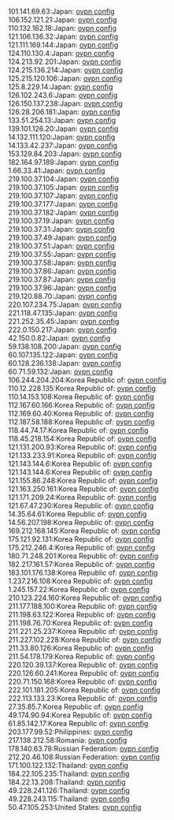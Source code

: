 101.141.69.63:Japan: [ovpn config](vpn/101_141_69_63.ovpn)  
106.152.121.21:Japan: [ovpn config](vpn/106_152_121_21.ovpn)  
110.132.162.18:Japan: [ovpn config](vpn/110_132_162_18.ovpn)  
121.106.136.32:Japan: [ovpn config](vpn/121_106_136_32.ovpn)  
121.111.169.144:Japan: [ovpn config](vpn/121_111_169_144.ovpn)  
124.110.130.4:Japan: [ovpn config](vpn/124_110_130_4.ovpn)  
124.213.92.201:Japan: [ovpn config](vpn/124_213_92_201.ovpn)  
124.215.136.214:Japan: [ovpn config](vpn/124_215_136_214.ovpn)  
125.215.120.106:Japan: [ovpn config](vpn/125_215_120_106.ovpn)  
125.8.229.14:Japan: [ovpn config](vpn/125_8_229_14.ovpn)  
126.102.243.6:Japan: [ovpn config](vpn/126_102_243_6.ovpn)  
126.150.137.238:Japan: [ovpn config](vpn/126_150_137_238.ovpn)  
126.28.206.181:Japan: [ovpn config](vpn/126_28_206_181.ovpn)  
133.51.254.13:Japan: [ovpn config](vpn/133_51_254_13.ovpn)  
139.101.126.20:Japan: [ovpn config](vpn/139_101_126_20.ovpn)  
14.132.111.120:Japan: [ovpn config](vpn/14_132_111_120.ovpn)  
14.133.42.237:Japan: [ovpn config](vpn/14_133_42_237.ovpn)  
153.129.84.203:Japan: [ovpn config](vpn/153_129_84_203.ovpn)  
182.164.97.189:Japan: [ovpn config](vpn/182_164_97_189.ovpn)  
1.66.33.41:Japan: [ovpn config](vpn/1_66_33_41.ovpn)  
219.100.37.104:Japan: [ovpn config](vpn/219_100_37_104.ovpn)  
219.100.37.105:Japan: [ovpn config](vpn/219_100_37_105.ovpn)  
219.100.37.107:Japan: [ovpn config](vpn/219_100_37_107.ovpn)  
219.100.37.177:Japan: [ovpn config](vpn/219_100_37_177.ovpn)  
219.100.37.182:Japan: [ovpn config](vpn/219_100_37_182.ovpn)  
219.100.37.19:Japan: [ovpn config](vpn/219_100_37_19.ovpn)  
219.100.37.31:Japan: [ovpn config](vpn/219_100_37_31.ovpn)  
219.100.37.49:Japan: [ovpn config](vpn/219_100_37_49.ovpn)  
219.100.37.51:Japan: [ovpn config](vpn/219_100_37_51.ovpn)  
219.100.37.55:Japan: [ovpn config](vpn/219_100_37_55.ovpn)  
219.100.37.58:Japan: [ovpn config](vpn/219_100_37_58.ovpn)  
219.100.37.86:Japan: [ovpn config](vpn/219_100_37_86.ovpn)  
219.100.37.87:Japan: [ovpn config](vpn/219_100_37_87.ovpn)  
219.100.37.96:Japan: [ovpn config](vpn/219_100_37_96.ovpn)  
219.120.88.70:Japan: [ovpn config](vpn/219_120_88_70.ovpn)  
220.107.234.75:Japan: [ovpn config](vpn/220_107_234_75.ovpn)  
221.118.47.135:Japan: [ovpn config](vpn/221_118_47_135.ovpn)  
221.252.35.45:Japan: [ovpn config](vpn/221_252_35_45.ovpn)  
222.0.150.217:Japan: [ovpn config](vpn/222_0_150_217.ovpn)  
42.150.0.82:Japan: [ovpn config](vpn/42_150_0_82.ovpn)  
59.138.108.200:Japan: [ovpn config](vpn/59_138_108_200.ovpn)  
60.107.135.122:Japan: [ovpn config](vpn/60_107_135_122.ovpn)  
60.128.236.138:Japan: [ovpn config](vpn/60_128_236_138.ovpn)  
60.71.59.132:Japan: [ovpn config](vpn/60_71_59_132.ovpn)  
106.244.204.204:Korea Republic of: [ovpn config](vpn/106_244_204_204.ovpn)  
110.12.228.135:Korea Republic of: [ovpn config](vpn/110_12_228_135.ovpn)  
110.14.153.108:Korea Republic of: [ovpn config](vpn/110_14_153_108.ovpn)  
112.167.60.166:Korea Republic of: [ovpn config](vpn/112_167_60_166.ovpn)  
112.169.60.40:Korea Republic of: [ovpn config](vpn/112_169_60_40.ovpn)  
112.187.58.188:Korea Republic of: [ovpn config](vpn/112_187_58_188.ovpn)  
118.44.74.17:Korea Republic of: [ovpn config](vpn/118_44_74_17.ovpn)  
118.45.218.154:Korea Republic of: [ovpn config](vpn/118_45_218_154.ovpn)  
121.131.200.93:Korea Republic of: [ovpn config](vpn/121_131_200_93.ovpn)  
121.133.233.91:Korea Republic of: [ovpn config](vpn/121_133_233_91.ovpn)  
121.143.144.6:Korea Republic of: [ovpn config](vpn/121_143_144_6.ovpn)  
121.143.144.6:Korea Republic of: [ovpn config](vpn/121_143_144_6.ovpn)  
121.155.86.248:Korea Republic of: [ovpn config](vpn/121_155_86_248.ovpn)  
121.163.250.161:Korea Republic of: [ovpn config](vpn/121_163_250_161.ovpn)  
121.171.209.24:Korea Republic of: [ovpn config](vpn/121_171_209_24.ovpn)  
121.67.47.230:Korea Republic of: [ovpn config](vpn/121_67_47_230.ovpn)  
14.35.64.61:Korea Republic of: [ovpn config](vpn/14_35_64_61.ovpn)  
14.56.207.198:Korea Republic of: [ovpn config](vpn/14_56_207_198.ovpn)  
169.212.168.145:Korea Republic of: [ovpn config](vpn/169_212_168_145.ovpn)  
175.121.92.131:Korea Republic of: [ovpn config](vpn/175_121_92_131.ovpn)  
175.212.246.4:Korea Republic of: [ovpn config](vpn/175_212_246_4.ovpn)  
180.71.248.201:Korea Republic of: [ovpn config](vpn/180_71_248_201.ovpn)  
182.217.161.57:Korea Republic of: [ovpn config](vpn/182_217_161_57.ovpn)  
183.101.176.138:Korea Republic of: [ovpn config](vpn/183_101_176_138.ovpn)  
1.237.216.108:Korea Republic of: [ovpn config](vpn/1_237_216_108.ovpn)  
1.245.157.22:Korea Republic of: [ovpn config](vpn/1_245_157_22.ovpn)  
210.123.224.160:Korea Republic of: [ovpn config](vpn/210_123_224_160.ovpn)  
211.177.188.100:Korea Republic of: [ovpn config](vpn/211_177_188_100.ovpn)  
211.198.63.122:Korea Republic of: [ovpn config](vpn/211_198_63_122.ovpn)  
211.198.76.70:Korea Republic of: [ovpn config](vpn/211_198_76_70.ovpn)  
211.221.25.237:Korea Republic of: [ovpn config](vpn/211_221_25_237.ovpn)  
211.227.102.228:Korea Republic of: [ovpn config](vpn/211_227_102_228.ovpn)  
211.33.80.126:Korea Republic of: [ovpn config](vpn/211_33_80_126.ovpn)  
211.54.178.179:Korea Republic of: [ovpn config](vpn/211_54_178_179.ovpn)  
220.120.39.137:Korea Republic of: [ovpn config](vpn/220_120_39_137.ovpn)  
220.126.60.241:Korea Republic of: [ovpn config](vpn/220_126_60_241.ovpn)  
220.71.150.168:Korea Republic of: [ovpn config](vpn/220_71_150_168.ovpn)  
222.101.181.205:Korea Republic of: [ovpn config](vpn/222_101_181_205.ovpn)  
222.113.133.23:Korea Republic of: [ovpn config](vpn/222_113_133_23.ovpn)  
27.35.85.7:Korea Republic of: [ovpn config](vpn/27_35_85_7.ovpn)  
49.174.90.94:Korea Republic of: [ovpn config](vpn/49_174_90_94.ovpn)  
61.85.142.17:Korea Republic of: [ovpn config](vpn/61_85_142_17.ovpn)  
203.177.99.52:Philippines: [ovpn config](vpn/203_177_99_52.ovpn)  
217.138.212.58:Romania: [ovpn config](vpn/217_138_212_58.ovpn)  
178.140.63.78:Russian Federation: [ovpn config](vpn/178_140_63_78.ovpn)  
212.20.46.108:Russian Federation: [ovpn config](vpn/212_20_46_108.ovpn)  
171.100.122.132:Thailand: [ovpn config](vpn/171_100_122_132.ovpn)  
184.22.105.235:Thailand: [ovpn config](vpn/184_22_105_235.ovpn)  
184.22.13.208:Thailand: [ovpn config](vpn/184_22_13_208.ovpn)  
49.228.241.126:Thailand: [ovpn config](vpn/49_228_241_126.ovpn)  
49.228.243.115:Thailand: [ovpn config](vpn/49_228_243_115.ovpn)  
50.47.105.253:United States: [ovpn config](vpn/50_47_105_253.ovpn)  
